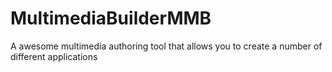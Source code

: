 # MultimediaBuilderMMB
A awesome multimedia authoring tool that allows you to create a number of different applications
